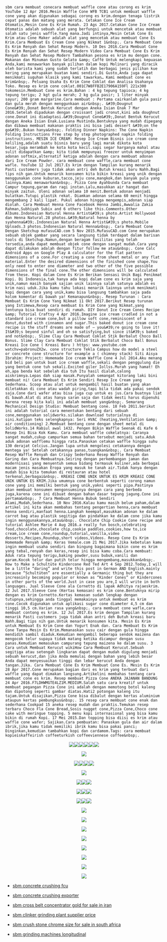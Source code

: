 
```
sbm cara membuat conecara membuat waffle cone atau corong es krim YouTube 12 Apr 2016.Mesin Waffle Cone WFB TCB1 untuk membuat waffle cone yang akan digunakan sebagai corong es krim.dengan tenaga listrik cepat panas dan matang yang merata. Cetakan Cone Ice Cream Otomatis,Mesin Cone Es Krim Rumah. 23 Ags 2017.Cetakan Cone Ice Cream Otomatis adalah sebuah alat yang berfungsi untuk mencetak atau membuat salah satu jenis waffle.Yang mana.Jadi intinya,Mesin Cetak Cone Es Krim atau Cone Maker adalah alat yang mencetak atau membuat Cone Es Krim.Cara Membuat Es Cream Cone yang Nikmat 1&nbsp;. Cara Membuat Cone Es Krim Renyah dan Sehat Resep Modern. 10 Des 2016.Cara Membuat Cone Es Krim Renyah dan Sehat Resep Modern Video Cara Membuat Cone Es Krim Renyah dan Sehat Resep Modern Tambahkan pesona es krim mu dengan cone. Makanan dan Minuman Gusto Gelato &amp; Caffé Untuk melengkapi kepuasan Anda,kami menawarkan banyak pilihan dalam kopi Molinari yang diracik oleh barista kami yang sudah terlatih dan berbagai jenis pilihan kue kering yang merupakan buatan kami sendiri.Di Gusto,Anda juga dapat menikmati suguhan klasik yang kami tawarkan… Kami membuat cone es krim&nbsp;. Peluang Usaha Es Krim Cone Coklat dan Analisa Usahanya Toko. Resep es krim cone coklat.001C7W8FFB2E17906A159Fl 221x300 tokomesin.Membuat Cone es krim.Bahan : 4 kg tepung tapioca; 4 kg tepung terigu; 2 kgt gula merah; 2 kg gula pasir; 1 liter minyak sayur; 200 gram margarine.Cara membuat : Pertama cairkanlah gula pasir dan gula merah dengan menggunkaan air&nbsp;. &#39;Dougnut Cone&#39;,Donat Bentuk Kerucut dengan Aneka Isian Enak 7 Mar 2016.Setelah dipadukan dengan croissant jadi cronut,kini ada doughnut cone.Donat ini diadaptasi.&#39;Dougnut Cone&#39;,Donat Bentuk Kerucut dengan Aneka Isian Enak.Lusiana Mustinda.Bentuknya yang mudah dipegang dan dibawa membuat makanan praktis ini bisa jadi dessert &#39;on the go&#39;.Bukan hanya&nbsp;. Folding Dinner Napkins: The Cone Napkin Folding Instructions Free step by step photographed napkin folding instructions. MESIN ICE CREAM: Resep Ice Cream Bisnis ice cream cone keliling,adalah suatu bisnis baru yang lagi marak dikota kota besar,juga merambah ke kota kota kecil.sapi segar harganya mahal atau sulit didapatkan &amp; kita tidak mempunyai freezer untuk menyimpan adonan softmix,alternatif ketiga adalah dengan cara membuat adonan dari Ice Cream Powder. cara membuat cone waffle,cara membuat cone wafle. YouTube 12 Jul 2017.Es krim dengan Tampilan kurang menarik Pasti customers juga tidak akan antri deh Butuh kreasi baru Nahh.Bagi tips nih gan.Untuk menarik konsumen kita bikin kreasi yang unik dengan menggunakan cone kuburan,tacco,jeju cone,mangkok,dan banyak pula yang lainnya.Kami menawarkan&nbsp;. Pizza Cone Ayahbunda Cara membuat Campur tepung,garam dan ragi instan.Lalu,masukkan air hangat dan minyak zaitun. Uleni adonan selama 10 menit.Bentuk adonan menjadi bulatkan.Tutupi plastik rekat. Diamkan adonan selama 60 menit hingga mengembang 2 kali lipat. Pukul adonan hingga mengempis,adonan siap diolah. Cara Membuat Henna Cone Facebook Henna Jambi,Awwalia Zakia Rahman,Subhiyah Subix and 6 others like this.Comments.Other Albums.Indonesian Natural Henna Artist&#39;s photo.Artist Hollywood dan Henna Natural.28 photos.&#39;Natural henna by syahenna&#39;.Indonesian Natural Henna Artist&#39;s photo.Mobile Uploads.3 photos.Indonesian Natural Henna&nbsp;. Cara Membuat Cone Dengan Sketchup mufasuCAD.com 5 Nov 2015.MufasuCAD.com Cone merupakan sebuah objek gambar yang secara langsung tidak terdapat dalam barisan tools di Sketchup.Namun,dengan beragam fasilitas yang telah tersedia,anda dapat membuat objek cone dengan sangat mudah.Cara yang dapat dilakukan adalah dengan fitur follow me atau&nbsp;. Cone Calc Android Apps on Google Play A calculator for the flat pattern dimensions of a cone.For creating a cone from sheet metal or any flat material.Enter the desired dimensions of the finished cone shape.You only need to enter one diameter and two other of the five possible dimensions of the final cone.The other dimensions will be calculated from these. Kopi dalam Cone Es Krim Berikan Sensasi Unik Bagi Penikmat Kopi. Di Indonesia,tak hanya ada kopi dalam cone es krim saja yang unik,namun masih banyak sajian unik lainnya salah satunya adalah es krim nasi uduk.Jika kamu tahu lokasi menarik lainnya untuk menikmati kopi dengan cara yang unik,kamu bisa langsung tambahkan saja pada kolom komentar di bawah ya! Kemanapun&nbsp;. Resep Turunan : Cara Membuat Es Krim Cone Yang Nikmat 11 Okt 2017.Berikut Resep turunan yang Istimewa,Resep cara membuat Es Krim Cone yang Nikmat,yang tentunya bisa buat sendiri di rumah. DIY Donut Ice Cream Cones Recipe &amp; Tutorial Craftsy 4 Apr 2016.Imagine ice cream cradled in not a standard ice cream cone,but a pillow soft cone,reminiscent of a donut,dusted with cinnamon and sugar.This baked donut ice cream cone recipe is the stuff dreams are made of — you&#39;re going to love it! It&#39;s beyond sinful and oh so satisfying,but since it&#39;s baked and not&nbsp;. Slime Clay Cara Membuat Coklat Stik Berbalut Choco Ball Bonus. Slime Clay Cara Membuat Coklat Stik Berbalut Choco Ball Bonus Kreasi Ice Cone ( Kreasi Baru ) https: www.youtube.com watchv=pabronuZX2w. cone structure Tekla Campus how do model a steel or concrete cone structure for example a ( chimney stack) Siti Aisya Ibrahim: Project: Homemade Ice cream Waffle Cone 4 Jul 2014.Aku menang bid beli pan untuk buat ice cream waffle,sekali dengan penggulung die yang bentuk cone tuh sekali.Excited giler Iollss.Murah yang hamat! Eh eh,apa benda kat sebelah dia tuh Itu hasil dialah,calong aiskrimnya.Lepas dah siap masak.Punyalah semangat kitorang laki bini membuat ni! Cara Membuat Es Krim Sendiri Resep Ice Cream yang Sederhana. Scoop atau alat untuk mengambil hasil buatan yang akan diletakkan di cone atau wadah piring,tapi bila tidak ada pakai sendok saja.Cone dari wafer atau bisa juga cup untuk es jus.Cara buatnya liat di bawah.Alat di atas hanya saran saja dan tidak mesti harus dipenuhi karena resep kita kali ini adalah membuat yang&nbsp;. Semarang Mechanical Design Studio: Membuat bentang cone. 18 Feb 2011.berikut ini adalah tutorial cara menentukan bentang dari sebuah cone,menggunakan solidworks.silakan download tutorialnya di sini.kutipan teks selengkapnya: Seri HVAC (heating,Ventilation &amp; air conditioning) 2.Membuat bentang cone dengan sheet metal di SolidWorks.14 Rabiul awal 1432. Pengen Bikin Waffle Seenak di Kafe 6 Resep Ini Bisa Kok Kamu. Cara membuat waffle cokelatnya: Caranya sangat mudah,cukup campurkan semua bahan tersebut menjadi satu.Aduk aduk adonan wafflemu hingga rata.Panaskan cetakan waffle hingga suhu 130 derajat Celcius.Jangan lupa untuk mengolesi cetakannya dengan mentega ya! Setelah cetakannya panas,tuangkan&nbsp;. Cara Membuat Resep Waffle Renyah dan Crispy Sederhana Resep Waffle Renyah dan Garing dan Cara Membuatnya.Seiring dengan perkembangan jaman dan modernisasi yang menyentuh semua bidang termasuk kuliner,ada berbagai macam jenis masakan Eropa yang masuk ke tanah air.Tidak hanya dengan mudah bisa kita temukan di restauran atau hotel terkenal,berbagai&nbsp;. KREASI CONE UNIK UNTUK ES KRIM KREASI CONE UNIK UNTUK ES KRIM.Jika umumnya cone berbentuk seperti corong namun cone yang ini memilki bentuk yang unik,yakni seperti pipa.Pastinya akan membuat konsumen mengonsumsinya dengan cara yang berbeda juga,karena cone ini dibuat dengan bahan dasar tepung jagung.Cone ini pertama&nbsp;. 7 Cara Membuat Henna Bubuk Sendiri Alami,Mudah,Sederhana. 10 Nov 2016.Kalau kamu masih belum paham,dalam artikel ini kita akan membahas tentang pengertian henna,cara membuat henna sendiri,manfaat henna.Langkah keempat,masukkan adonan ke dalam carrot bag atau plastik segitiga dan pindahkan ke dalam cone jika kamu ingin menggunakannya,atau&nbsp;. Chocolate Chip Cookie Cone recipe and tutorial Ashlee Marie 4 Aug 2016.a really fun bosch,celebrating food,chocolate,chocolate chip,cookie paddles,cookies,how to,ice cream,ice cream cone,roundup,tutorial,vanilla,video desserts,Recipes,Roundup,short videos,Videos. Resep Cone Es Krim Homemade Renyah &amp; Keras Vemale.com 21 Mei 2017.Jika kebetulan kamu ingin membuat usaha sendiri dan bingung bagaimana bikin cone es krim yang tebal,renyah dan keras,resep ini bisa kamu coba.Cara membuat: Aduk rata tepung terigu,baking powder,susu bubuk,vanili dan garam.Kocok telur dan putih telur hingga mengembang,masukkan&nbsp;. How to Make a Schultüte Kindercone Red Ted Art 4 Sep 2012.Today,I will be a little “daring” and write this post in German AND English.mainly because “Schultüten” are essentially a Germanic thing but they are increasinly becoming popular or known as “Kinder Cones” or Kindercones in other parts of the world.Just in case you are,I will write in both languages. Jual Sleeve Cone ala Cornetto di lapak Adhitya rajaeskrim. 12 Jul 2017.Sleeve Cone (Kertas kemasan) es krim cone.Bentuknya mirip dengan es krim Cornetto.Kertas kemasan sudah lengkap dengan tutupnya,sehingga anda tinggal memakainya untuk membuat es krim cone.Cocok digunakan untuk aplikasi sugar cone diameter 4,5 cm dan tinggi 10,5 cm.Varian rasa yang&nbsp;. cara membuat cone wafle,cara membuat contong es krim. 12 Jul 2017.Es krim dengan Tampilan kurang menarik Pasti customers juga tidak akan antri deh Butuh kreasi baru Nahh.Bagi tips nih gan.Untuk menarik konsumen kita. Mesin Es Krim untuk Membuat Es Krim Cone dan Yogurt Enak dan. Cara Membuat Es Krim Cone Tanpa Mesin Es Krim.Memanaskan susu cair dengan gula hingga mendidih sambil diaduk.Kemudian mengambil beberapa sendok maizena dan mengocok telur supaya tidak matang ketika dicampur dengan susu panas.Kemudian memasukan campurang tepung maizena ke dalam susu. 3 Cara untuk Membuat Kerucut wikiHow Cara Membuat Kerucut.Sebuah segitiga atau setengah lingkaran dapat dengan mudah digulung menjadi sebuah kerucut,dan jika Anda memulai dengan bahan yang lebih besar Anda dapat menyesuaikan tinggi dan lebar kerucut Anda dengan tangan.Jika. Cara Membuat Cone Es Krim Membuat Cone Es. Mesin Es Krim 28 Apr 2017.Cone merupakan bagian dari es krim yang terbuat dari waffle yang dapat dimakan langsung.Artikelini membahas tentang cara membuat cone es krim. Resep membuat Pizza Cone ANEKA JAJANAN BANDUNG 24 Apr 2016.F7LDHWMGTE4LZ1M.MEDIUM.Salah satu cara kreatif untuk membuat pegangan Pizza Cone ini adalah dengan memotong botol kaleng dan dipotong seperti gambar diatas.Hati2 potongan kaleng itu tajam.Untuk disajikan,Pizza Cone bisa dibalut dengan kertas aluminium ataupun kertas pembungkus&nbsp;. 15 resep cara membuat cone enak dan sederhana Cookpad 15 aneka resep mudah dan praktis.Temukan resep terbaru Choco Fla Cone Bread,Sosis nugget cone,Pizza Cone,Choco cone cake with meringue topping. 5 menu kopi internasional yang bisa kamu bikin di rumah Kopi. 17 Mei 2015.Dan topping bisa diisi es krim atau waffle cone wafer; Sajikan.Cara pembuatan: Panaskan gula dan air dalam ibrik,jika kamu tidak memiliki ibrik kamu bisa pakai panci; Dinginkan,kemudian tambahkan kopi dan cardamom.Tags: cara membuat kopieiskaffeirish coffeeturkish coffeeviennese coffee&nbsp;. 
```

<div align="center">
  
<a rel="nofollow" href="https://m.shibang-china.com?f=github&k=sbm+cara+membuat+cone"><img src="https://static.shibang-china.com/en/l.png"></a><img src="https://static.shibang-china.com/en/hw.png"><a rel="nofollow" href="https://m.shibang-china.com/product/?f=github&k=sbm+cara+membuat+cone"><img src="https://static.shibang-china.com/en/p.png"></a><a rel="nofollow" href="https://m.shibang-china.com/cases/?f=github&k=sbm+cara+membuat+cone"><img src="https://static.shibang-china.com/en/c.png"></a><a rel="nofollow" href="https://m.shibang-china.com/news/?f=github&k=sbm+cara+membuat+cone"><img src="https://static.shibang-china.com/en/n.png"></a><a rel="nofollow" href="https://m.shibang-china.com?f=github&k=sbm+cara+membuat+cone"><img src="https://static.shibang-china.com/en/m.png"></a>

<a rel="nofollow" href="https://m.shibang-china.com/product/?f=github&k=sbm+cara+membuat+cone"><img src="https://static.shibang-china.com/en/b.jpg"></a>
  
<a rel="nofollow" href="https://m.shibang-china.com/solution-aggregate.html?f=github&k=sbm+cara+membuat+cone"><img src="https://static.shibang-china.com/en/a.jpg"></a><a rel="nofollow" href="https://m.shibang-china.com/solution-mine.html?f=github&k=sbm+cara+membuat+cone"><img src="https://static.shibang-china.com/en/m.jpg"></a><a rel="nofollow" href="https://m.shibang-china.com/solution-mill.html?f=github&k=sbm+cara+membuat+cone"><img src="https://static.shibang-china.com/en/g.jpg"></a><a rel="nofollow" href="https://m.shibang-china.com/solution-epc.html?f=github&k=sbm+cara+membuat+cone"><img src="https://static.shibang-china.com/en/e.jpg"></a>

<a rel="nofollow" href="https://m.shibang-china.com/product/?f=github&k=sbm+cara+membuat+cone"><img src="https://static.shibang-china.com/en/a-p.png"></a>

<a rel="nofollow" href="https://m.shibang-china.com/product/crusher/c6x.html?f=github&k=sbm+cara+membuat+cone"><img src="https://static.shibang-china.com/en/j.jpg"></a><a rel="nofollow" href="https://m.shibang-china.com/product/crusher/ci5x.html?f=github&k=sbm+cara+membuat+cone"><img src="https://static.shibang-china.com/en/i.jpg"></a><a rel="nofollow" href="https://m.shibang-china.com/product/crusher/hst.html?f=github&k=sbm+cara+membuat+cone"><img src="https://static.shibang-china.com/en/c.jpg"></a>

<a rel="nofollow" href="https://m.shibang-china.com/product/mill/mtw.html?f=github&k=sbm+cara+membuat+cone"><img src="https://static.shibang-china.com/en/mtw.jpg"></a><a rel="nofollow" href="https://m.shibang-china.com/product/mill/scm.html?f=github&k=sbm+cara+membuat+cone"><img src="https://static.shibang-china.com/en/scm.jpg"></a><a rel="nofollow" href="https://m.shibang-china.com/product/mill/lm.html?f=github&k=sbm+cara+membuat+cone"><img src="https://static.shibang-china.com/en/lm.jpg"></a>

<a rel="nofollow" href="https://m.shibang-china.com/product/sand/vsi6x.html?f=github&k=sbm+cara+membuat+cone"><img src="https://static.shibang-china.com/en/6x.jpg"></a><a rel="nofollow" href="https://m.shibang-china.com/product/sand/vu.html?f=github&k=sbm+cara+membuat+cone"><img src="https://static.shibang-china.com/en/vu.jpg"></a><a rel="nofollow" href="https://m.shibang-china.com/product/mobile/klun.html?f=github&k=sbm+cara+membuat+cone"><img src="https://static.shibang-china.com/en/k.jpg"></a>

<a rel="nofollow" href="https://m.shibang-china.com/cases/?f=github&k=sbm+cara+membuat+cone"><img src="https://static.shibang-china.com/en/case.png"></a>

<a rel="nofollow" href="https://m.shibang-china.com/cases/aggregate/202.html?f=github&k=sbm+cara+membuat+cone"><img src="https://static.shibang-china.com/en/c-1.jpg"></a>

<a rel="nofollow" href="https://m.shibang-china.com/cases/aggregate/203.html?f=github&k=sbm+cara+membuat+cone"><img src="https://static.shibang-china.com/en/c-2.jpg"></a>

<a rel="nofollow" href="https://m.shibang-china.com/cases/mill/123.html?f=github&k=sbm+cara+membuat+cone"><img src="https://static.shibang-china.com/en/c-3.jpg"></a>

<a rel="nofollow" href="https://m.shibang-china.com/contact_us.html?f=github&k=sbm+cara+membuat+cone"><img src="https://static.shibang-china.com/en/contact.png"></a>

<a rel="nofollow" href="https://swt.shibang-china.com/?f=github&k=sbm+cara+membuat+cone"><img src="https://static.shibang-china.com/en/chat.png"></a>

<a rel="nofollow" href="https://whatsapp.shibangsoft.com/WhatsApp.php?f=github&k=sbm+cara+membuat+cone"><img src="https://static.shibang-china.com/en/whatsapp.png"></a>

<a rel="nofollow" href="https://m.shibang-china.com/?f=github&k=sbm+cara+membuat+cone"><img src="https://static.shibang-china.com/en/website.png"></a>

</div>


* [sbm concrete crushing fcu](sbm%20concrete%20crushing%20fcu.md)

* [sbm concrete crushing exporter](sbm%20concrete%20crushing%20exporter.md)

* [sbm cross belt concentrator gold for sale in iran](sbm%20cross%20belt%20concentrator%20gold%20for%20sale%20in%20iran.md)

* [sbm clinker grinding plant supplier price](sbm%20clinker%20grinding%20plant%20supplier%20price.md)

* [sbm crush stone chrome size for sale in south africa](sbm%20crush%20stone%20chrome%20size%20for%20sale%20in%20south%20africa.md)

* [sbm grinding machines longitudinal](sbm%20grinding%20machines%20longitudinal.md)